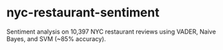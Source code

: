 # nyc-restaurant-sentiment
Sentiment analysis on 10,397 NYC restaurant reviews using VADER, Naive Bayes, and SVM (~85% accuracy).
